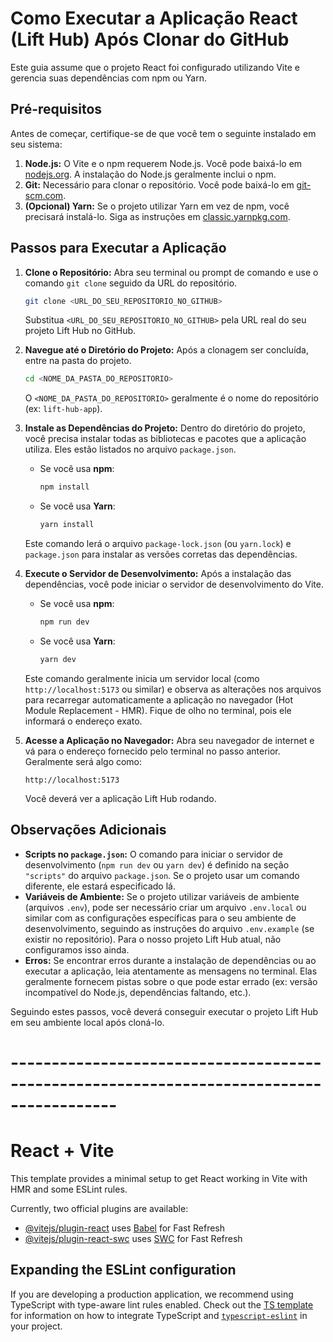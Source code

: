 # Como Executar a Aplicação React (Lift Hub) Após Clonar do GitHub

Este guia assume que o projeto React foi configurado utilizando Vite e gerencia suas dependências com npm ou Yarn.

## Pré-requisitos

Antes de começar, certifique-se de que você tem o seguinte instalado em seu sistema:

1.  **Node.js:** O Vite e o npm requerem Node.js. Você pode baixá-lo em [nodejs.org](https://nodejs.org/). A instalação do Node.js geralmente inclui o npm.
2.  **Git:** Necessário para clonar o repositório. Você pode baixá-lo em [git-scm.com](https://git-scm.com/).
3.  **(Opcional) Yarn:** Se o projeto utilizar Yarn em vez de npm, você precisará instalá-lo. Siga as instruções em [classic.yarnpkg.com](https://classic.yarnpkg.com/en/docs/install).

## Passos para Executar a Aplicação

1.  **Clone o Repositório:**
    Abra seu terminal ou prompt de comando e use o comando `git clone` seguido da URL do repositório.

    ```bash
    git clone <URL_DO_SEU_REPOSITORIO_NO_GITHUB>
    ```
    Substitua `<URL_DO_SEU_REPOSITORIO_NO_GITHUB>` pela URL real do seu projeto Lift Hub no GitHub.

2.  **Navegue até o Diretório do Projeto:**
    Após a clonagem ser concluída, entre na pasta do projeto.

    ```bash
    cd <NOME_DA_PASTA_DO_REPOSITORIO>
    ```
    O `<NOME_DA_PASTA_DO_REPOSITORIO>` geralmente é o nome do repositório (ex: `lift-hub-app`).

3.  **Instale as Dependências do Projeto:**
    Dentro do diretório do projeto, você precisa instalar todas as bibliotecas e pacotes que a aplicação utiliza. Eles estão listados no arquivo `package.json`.

    * Se você usa **npm**:
        ```bash
        npm install
        ```
    * Se você usa **Yarn**:
        ```bash
        yarn install
        ```
    Este comando lerá o arquivo `package-lock.json` (ou `yarn.lock`) e `package.json` para instalar as versões corretas das dependências.

4.  **Execute o Servidor de Desenvolvimento:**
    Após a instalação das dependências, você pode iniciar o servidor de desenvolvimento do Vite.

    * Se você usa **npm**:
        ```bash
        npm run dev
        ```
    * Se você usa **Yarn**:
        ```bash
        yarn dev
        ```
    Este comando geralmente inicia um servidor local (como `http://localhost:5173` ou similar) e observa as alterações nos arquivos para recarregar automaticamente a aplicação no navegador (Hot Module Replacement - HMR). Fique de olho no terminal, pois ele informará o endereço exato.

5.  **Acesse a Aplicação no Navegador:**
    Abra seu navegador de internet e vá para o endereço fornecido pelo terminal no passo anterior. Geralmente será algo como:

    `http://localhost:5173`

    Você deverá ver a aplicação Lift Hub rodando.

## Observações Adicionais

* **Scripts no `package.json`:** O comando para iniciar o servidor de desenvolvimento (`npm run dev` ou `yarn dev`) é definido na seção `"scripts"` do arquivo `package.json`. Se o projeto usar um comando diferente, ele estará especificado lá.
* **Variáveis de Ambiente:** Se o projeto utilizar variáveis de ambiente (arquivos `.env`), pode ser necessário criar um arquivo `.env.local` ou similar com as configurações específicas para o seu ambiente de desenvolvimento, seguindo as instruções do arquivo `.env.example` (se existir no repositório). Para o nosso projeto Lift Hub atual, não configuramos isso ainda.
* **Erros:** Se encontrar erros durante a instalação de dependências ou ao executar a aplicação, leia atentamente as mensagens no terminal. Elas geralmente fornecem pistas sobre o que pode estar errado (ex: versão incompatível do Node.js, dependências faltando, etc.).

Seguindo estes passos, você deverá conseguir executar o projeto Lift Hub em seu ambiente local após cloná-lo.



# -----------------------------------------------------------------------------------------


# React + Vite

This template provides a minimal setup to get React working in Vite with HMR and some ESLint rules.

Currently, two official plugins are available:

- [@vitejs/plugin-react](https://github.com/vitejs/vite-plugin-react/blob/main/packages/plugin-react) uses [Babel](https://babeljs.io/) for Fast Refresh
- [@vitejs/plugin-react-swc](https://github.com/vitejs/vite-plugin-react/blob/main/packages/plugin-react-swc) uses [SWC](https://swc.rs/) for Fast Refresh

## Expanding the ESLint configuration

If you are developing a production application, we recommend using TypeScript with type-aware lint rules enabled. Check out the [TS template](https://github.com/vitejs/vite/tree/main/packages/create-vite/template-react-ts) for information on how to integrate TypeScript and [`typescript-eslint`](https://typescript-eslint.io) in your project.
